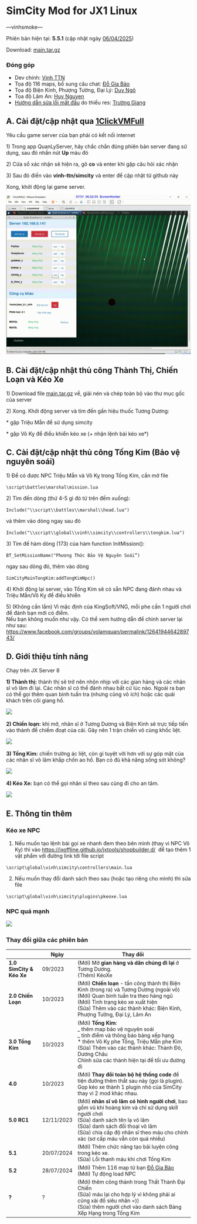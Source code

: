 # SimCity Mod for JX1 Linux

—vinhsmoke—

Phiên bản hiện tại: **5.5.1** (cập nhật ngày [06/04/2025](CHANGELOG.md))

Download: [main.tar.gz](https://github.com/vinh-ttn/simcity/archive/refs/heads/main.tar.gz)

### Đóng góp

-   Dev chính: [Vinh TTN](https://www.facebook.com/groups/800085930700601/user/1576281122)
-   Tọa độ 116 maps, bổ sung câu chat: [Đỗ Gia Bảo](https://www.facebook.com/groups/800085930700601/user/100002639166984/)
-   Tọa độ Biện Kinh, Phượng Tường, Đại Lý: [Duy Ngô](https://www.facebook.com/groups/800085930700601/user/61551322996134/)
-   Tọa độ Lâm An: [Huy Nguyen](https://www.facebook.com/groups/800085930700601/user/100004608648396/)
-   [Hướng dẫn sửa lỗi mất đầu](https://github.com/vinh-ttn/simcity/issues/4) do thiếu res: [Trường Giang](https://www.facebook.com/groups/800085930700601/user/100003690357356)

## A. Cài đặt/cập nhật qua [1ClickVMFull](https://docs.google.com/document/d/1BUtlCyJdIg-Dc15EZLYU7dMAcGA4wzcZDMBrM3dRpcc/edit?usp=sharing)

Yêu cầu game server của bạn phải có kết nối internet

1\) Trong app QuanLyServer, hãy chắc chắn đúng phiên bản server đang sử dụng, sau đó nhấn nút **Up** màu đỏ

2\) Cửa sổ xác nhận sẽ hiện ra, gõ **co** và enter khi gặp câu hỏi xác nhận

3\) Sau đó điền vào **vinh-ttn/simcity** và enter để cập nhật từ github này

Xong, khởi động lại game server.

![](https://github.com/vinh-ttn/materials/blob/main/simcity/caidat_capnhat_simcity.gif)

## B. Cài đặt/cập nhật thủ công Thành Thị, Chiến Loạn và Kéo Xe

1\) Download file [main.tar.gz](https://github.com/vinh-ttn/simcity/archive/refs/heads/main.tar.gz) về, giải nén và chép toàn bộ vào thư mục gốc của server

2\) Xong. Khởi động server và tìm đến gần hiệu thuốc Tương Dương:

\* gặp Triệu Mẫn để sử dụng simcity

\* gặp Vô Kỵ để điều khiển kéo xe (+ nhận lệnh bài kéo xe\*)

## C. Cài đặt/cập nhật thủ công Tống Kim (Bảo vệ nguyên soái)

1\) Để có được NPC Triệu Mẫn và Vô Kỵ trong Tống Kim, cần mở file

`\script\battles\marshal\mission.lua`

2\) Tìm đến dòng (thứ 4-5 gì đó từ trên đếm xuống):

`Include("\\script\\battles\\marshal\\head.lua")`

và thêm vào dòng ngay sau đó

`Include("\\script\\global\\vinh\\simcity\\controllers\\tongkim.lua")`

3\) Tìm đế hàm dòng (173) của hàm function InitMission():

`BT_SetMissionName("Phương Thức Bảo Vệ Nguyên Soái”)`

ngay sau dòng đó, thêm vào dòng

`SimCityMainTongKim:addTongKimNpc()`

4\) Khởi động lại server, vào Tống Kim sẽ có sẵn NPC đang đánh nhau và Triệu Mẫn/Vô Kỵ để điều khiển

5\) (Không cần lắm) Vì mặc định của KingSoft/VNG, mỗi phe cần 1 người chơi để đánh bạn mới có điểm.\
Nếu bạn không muốn như vậy. Có thể xem hướng dẫn để chỉnh server lại như sau: <https://www.facebook.com/groups/volamquan/permalink/1264194464289743/>

## D. Giới thiệu tính năng

Chạy trên JX Server 8

**1) Thành thị:** thành thị sẽ trở nên nhộn nhịp với các gian hàng và các nhân sĩ võ lâm đi lại. Các nhân sĩ có thể đánh nhau bất cứ lúc nào. Ngoài ra bạn có thể gọi thêm quan binh tuần tra (nhưng cũng vô ích) hoặc các quái khách trên cõi giang hồ.

![](https://github.com/vinh-ttn/materials/blob/main/simcity/thanhthi.gif)

**2) Chiến loạn:** khi mở, nhân sĩ ở Tương Dương và Biện Kinh sẽ trực tiếp tiến vào thành để chiếm đoạt của cải. Gây nên 1 trận chiến vô cùng khốc liệt.

![](https://github.com/vinh-ttn/materials/blob/main/simcity/chienloan.gif)

**3) Tống Kim:** chiến trường ác liệt, còn gì tuyệt vời hơn với sự góp mặt của các nhân sĩ võ lâm khắp chốn ao hồ. Bạn có đủ khả năng sống sót không?

![](https://github.com/vinh-ttn/materials/blob/main/simcity/tongkim.gif)

**4) Kéo Xe:** bạn có thể gọi nhân sĩ theo sau cùng đi cho an tâm.

![](https://github.com/vinh-ttn/materials/blob/main/simcity/keoxe.gif)

## E. Thông tin thêm

### Kéo xe NPC

1. Nếu muốn tạo lệnh bài gọi xe nhanh đem theo bên mình (thay vì NPC Vô Kỵ) thì vào <https://jxoffline.github.io/jxtools/shopbuilder.d/>  để tạo thêm 1 vật phẩm với đường link tới file script

`\script\global\vinh\simcity\controllers\main.lua`

2. Nếu muốn thay đổi danh sách theo sau (hoặc tạo riêng cho mình) thì sửa file

`\script\global\vinh\simcity\plugins\pkeoxe.lua`

### NPC quá mạnh 

![](https://lh7-us.googleusercontent.com/docsz/AD_4nXctDkLIw67xDMciom4lw9DzdbTlcLTFPF0s57aM2Y4_AsVgtZUKGvjm68E4HK9dka3f3LTKdGHumHDsom9GgLVrWVQoaXZGlLCftrT9FNMKJEgl_0WBaUnjFO5fb4__zu2iQ83PfpFS7MEYFA-AESd1RuNg?key=my0UP0YCEuAhRT8eOcMeRw)

### Thay đổi giữa các phiên bản

|                          | Ngày       | Thay đổi                                                                                                                                                                                                                                                      |
| ------------------------ | ---------- | ------------------------------------------------------------------------------------------------------------------------------------------------------------------------------------------------------------------------------------------------------------- |
| **1.0 SimCity & Kéo Xe** | 09/2023    | (Mới) Mở **gian hàng và dân chúng đi lại** ở Tương Dương. <br>(Thêm) KéoXe                                                                                                                                                                                    |
| **2.0 Chiến Loạn**       | 10/2023    | (Mới) **Chiến loạn** - tấn công thành thị Biện Kinh (trong ra) và Tương Dương (ngoài vô)<br>(Mới) Quan binh tuần tra theo hàng ngũ<br>(Mới) Tình trạng kéo xe xuất hiện<br>(Sửa) Thêm vào các thành khác: Biện Kinh, Phượng Tường, Đại Lý, Lâm An             |
| **3.0 Tống Kim**         | 10/2023    | (Mới) **Tống Kim**: <br>_ thêm map bảo vệ nguyên soái <br>_ tính điểm và thông báo bảng xếp hạng <br>\* thêm Vô Kỵ phe Tống, Triệu Mẫn phe Kim<br>(Sửa) Thêm vào các thành khác: Thành Đô, Dương Châu<br>Chỉnh sửa các thành hiện tại để tối ưu đường đi      |
| **4.0**                  | 10/2023    | (Mới) **Thay đổi toàn bộ hệ thống code** để tiện đường thêm thắt sau này (gọi là plugin). Gọp kéo xe thành 1 plugin nhỏ của SimCity thay vì 2 mod khác nhau.                                                                                                  |
| **5.0 RC1**              | 12/11/2023 | (Mới) **nhân sĩ võ lâm có hình người chơi**, bao gồm vũ khí hoàng kim và chỉ sử dụng skill người chơi<br>(Sửa) danh sách tên lạ võ lâm<br>(Sửa) danh sách đối thoại võ lâm<br>(Sửa) chia cấp độ nhân sĩ theo máu cho chính xác (sơ cấp máu vẫn còn quá nhiều) |
| **5.1**                  | 20/07/2024 | (Mới) Thêm chức năng tạo bãi luyện công trong kéo xe. <br>(Sửa) Lỗi thanh máu khi chơi Tống Kim                                                                                                                                                               |
| **5.2**                  | 28/07/2024 | (Mới) Thêm 116 map từ bạn [Đỗ Gia Bảo](https://www.facebook.com/groups/800085930700601/user/100002639166984/) <br> (Mới) Tự động load NPC                                                                                                                     |
| **?**                    | ?          | (Mới) thêm công thành trong Thất Thành Đại Chiến<br>(Sửa) máu lại cho hợp lý vì không phải ai cũng xài đồ siêu nhân =))<br>(Sửa) thêm người chơi vào danh sách Bảng Xếp Hạng trong Tống Kim                                                                   |
